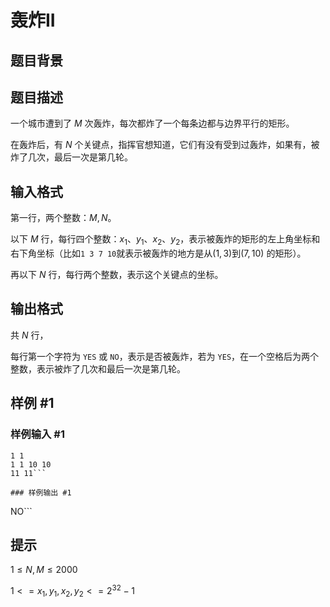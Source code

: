 # 轰炸II

## 题目背景



## 题目描述

一个城市遭到了 $M$ 次轰炸，每次都炸了一个每条边都与边界平行的矩形。

在轰炸后，有 $N$ 个关键点，指挥官想知道，它们有没有受到过轰炸，如果有，被炸了几次，最后一次是第几轮。


## 输入格式

第一行，两个整数：$M,N$。

以下 $M$ 行，每行四个整数：$x_1$、$y_1$、$x_2$、$y_2$，表示被轰炸的矩形的左上角坐标和右下角坐标（比如`1 3 7 10`就表示被轰炸的地方是从$(1,3)$到$(7,10)$ 的矩形）。

再以下 $N$ 行，每行两个整数，表示这个关键点的坐标。


## 输出格式

共 $N$ 行，

每行第一个字符为 `YES` 或 `NO`，表示是否被轰炸，若为 `YES`，在一个空格后为两个整数，表示被炸了几次和最后一次是第几轮。


## 样例 #1

### 样例输入 #1
```
1 1 
1 1 10 10
11 11```

### 样例输出 #1

```
NO```

## 提示

$1 \le N,M\le 2000$

$1<=x_1,y_1,x_2,y_2<=2^{32}-1$


